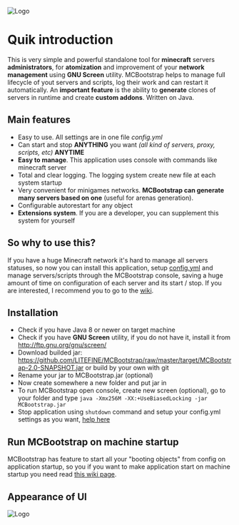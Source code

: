 ![Logo](https://i.ibb.co/HTL2W75/1.png "Logo")

# Quik introduction
This is very simple and powerful standalone tool for **minecraft** servers **administrators**, for **atomization** and improvement of your **network management** using **GNU Screen** utility. MCBootstrap helps to manage full lifecycle of yout servers and scripts, log their work and can restart it automatically. An **important feature** is the ability to **generate** clones of servers in runtime and create **custom addons**. Written on Java.

## Main features
* Easy to use. All settings are in one file _config.yml_
* Can start and stop **ANYTHING** you want _(all kind of servers, proxy, scripts, etc)_ **ANYTIME**
* **Easy to manage**. This application uses console with commands like minecraft server
* Total and clear logging. The logging system create new file at each system startup
* Very convenient for minigames networks. **MCBootstrap can generate many servers based on one** (useful for arenas generation).
* Configurable autorestart for any object
* **Extensions system**. If you are a developer, you can supplement this system for yourself

## So why to use this?
If you have a huge Minecraft network it's hard to manage all servers statuses, so now you can install this application, setup [config.yml](https://github.com/LITEFINE/MCBootstrap/blob/master/src/main/resources/config.yml) and manage servers/scripts through the MCBootstrap console, saving a huge amount of time on configuration of each server and its start / stop. If you are interested, I recommend you to go to the [wiki](https://github.com/LITEFINE/MCBootstrap/wiki).

## Installation
* Check if you have Java 8 or newer on target machine
* Check if you have **GNU Screen** utility, if you do not have it, install it from http://ftp.gnu.org/gnu/screen/
* Download builded jar: https://github.com/LITEFINE/MCBootstrap/raw/master/target/MCBootstrap-2.0-SNAPSHOT.jar or build by your own with git
* Rename your jar to MCBootstrap.jar (optional)
* Now create somewhere a new folder and put jar in
* To run MCBootstrap open console, create new screen (optional), go to your folder and type ```java -Xmx256M -XX:+UseBiasedLocking -jar MCBootstrap.jar```
* Stop application using ```shutdown``` command and setup your config.yml settings as you want, [help here](https://github.com/LITEFINE/MCBootstrap/wiki/Config-setup)

## Run MCBootstrap on machine startup
MCBootstrap has feature to start all your "booting objects" from config on application startup, so you if you want to make application start on machine startup you need read [this wiki page](https://github.com/LITEFINE/MCBootstrap/wiki/Boot-on-machine-startup).

## Appearance of UI
![Logo](https://i.ibb.co/WWq0J92/2019-01-29-9-50-21.png "Screenshot of work")
